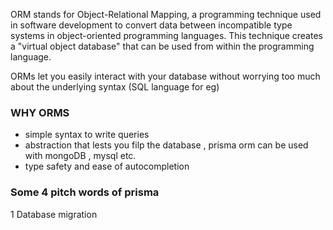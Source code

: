 ORM stands for Object-Relational Mapping, a programming technique used in software development to convert data between incompatible type systems in object-oriented programming languages. This technique creates a "virtual object database" that can be used from within the programming language.

ORMs let you easily interact with your database without worrying too much about the underlying syntax (SQL language for eg)



### WHY ORMS 
- simple syntax to write queries 
- abstraction that lests you filp the database , prisma orm can be used with mongoDB , mysql etc.
- type safety and ease of autocompletion 

### Some 4 pitch words of prisma
1 Database migration 
